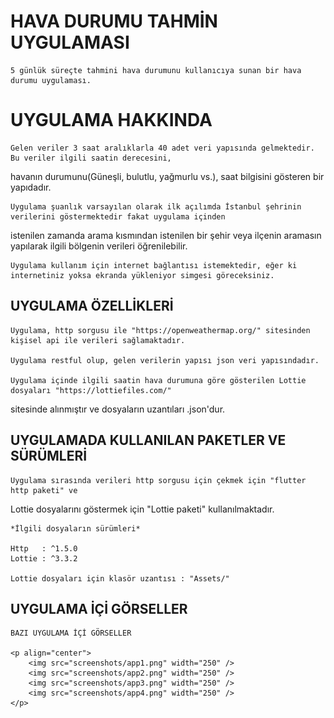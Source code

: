 # HAVA DURUMU TAHMİN UYGULAMASI

    5 günlük süreçte tahmini hava durumunu kullanıcıya sunan bir hava durumu uygulaması.



# UYGULAMA HAKKINDA
    
    Gelen veriler 3 saat aralıklarla 40 adet veri yapısında gelmektedir. Bu veriler ilgili saatin derecesini,
havanın durumunu(Güneşli, bulutlu, yağmurlu vs.), saat bilgisini gösteren bir yapıdadır.

    Uygulama şuanlık varsayılan olarak ilk açılımda İstanbul şehrinin verilerini göstermektedir fakat uygulama içinden
istenilen zamanda arama kısmından istenilen bir şehir veya ilçenin aramasın yapılarak ilgili bölgenin verileri öğrenilebilir.

    Uygulama kullanım için internet bağlantısı istemektedir, eğer ki internetiniz yoksa ekranda yükleniyor simgesi göreceksiniz.



## UYGULAMA ÖZELLİKLERİ

    Uygulama, http sorgusu ile "https://openweathermap.org/" sitesinden kişisel api ile verileri sağlamaktadır.

    Uygulama restful olup, gelen verilerin yapısı json veri yapısındadır.

    Uygulama içinde ilgili saatin hava durumuna göre gösterilen Lottie dosyaları "https://lottiefiles.com/"
sitesinde alınmıştır ve dosyaların uzantıları .json'dur.



## UYGULAMADA KULLANILAN PAKETLER VE SÜRÜMLERİ

    Uygulama sırasında verileri http sorgusu için çekmek için "flutter http paketi" ve 
Lottie dosyalarını göstermek için "Lottie paketi" kullanılmaktadır.

    *İlgili dosyaların sürümleri*

    Http   : ^1.5.0
    Lottie : ^3.3.2

    Lottie dosyaları için klasör uzantısı : "Assets/"



## UYGULAMA İÇİ GÖRSELLER

    BAZI UYGULAMA İÇİ GÖRSELLER

    <p align="center">
        <img src="screenshots/app1.png" width="250" />
        <img src="screenshots/app2.png" width="250" />
        <img src="screenshots/app3.png" width="250" />
        <img src="screenshots/app4.png" width="250" />
    </p>